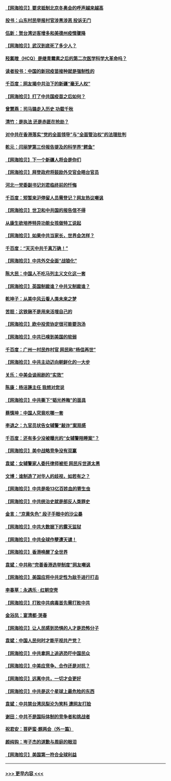 #### [【网海拾贝】要求抵制北京冬奥会的呼声越来越高](../pages/nsc993/n12868962.md?t=04100552) 
#### [投书：山东村民举报村官涉黑涉恶 投诉无门](../pages/nsc993/n12869726.md?t=04100552) 
#### [伍新：贺台湾访客增多和美德州疫情骤降](../pages/nsc993/n12865651.md?t=04100552) 
#### [【网海拾贝】武汉到底死了多少人？](../pages/nsc993/n12863707.md?t=04100552) 
#### [羟氯喹（HCQ）是继青霉素之后的第二次医学科学大革命吗？](../pages/nsc993/n12638564.md?t=04100552) 
#### [读者投书：中国的新冠疫苗接种就是强制性的](../pages/nsc993/n12859932.md?t=04100552) 
#### [千百度：网友揭中共治下的新疆“毫无人权”](../pages/nsc993/n12858385.md?t=04100552) 
#### [【网海拾贝】打了中共国疫苗之后如何？](../pages/nsc993/n12857866.md?t=04100552) 
#### [曾慧燕：司马璐走入历史 功载千秋](../pages/nsc993/n12856996.md?t=04100552) 
#### [清竹：是执法 还是赤匪在抢劫？](../pages/nsc993/n12856952.md?t=04100552) 
#### [对中共在香港落实“党的全面领导”与“全面管治权”的法理批判](../pages/nsc993/n12856929.md?t=04100552) 
#### [乾元：闫丽梦第三份报告提及的科学界“鳄鱼”](../pages/nsc993/n12855985.md?t=04100552) 
#### [【网海拾贝】下一个新疆人将会是你们](../pages/nsc993/n12855864.md?t=04100552) 
#### [【网海拾贝】拜登政府将鼓励外交官会晤台官员](../pages/nsc993/n12853615.md?t=04100552) 
#### [河北一党委副书记刘君临终前的忏悔](../pages/nsc993/n12849420.md?t=04100552) 
#### [千百度：短暂来沪停留人员需登记？网友热议嘲讽](../pages/nsc993/n12853497.md?t=04100552) 
#### [【网海拾贝】世卫和中共国的报告信不得](../pages/nsc993/n12850902.md?t=04100552) 
#### [从康生欲培养特异功能女孩做特工说起](../pages/nsc993/n12849289.md?t=04100552) 
#### [【网海拾贝】如果中共当家长，世界会怎样？](../pages/nsc993/n12848436.md?t=04100552) 
#### [千百度：“天灭中共千真万确！”](../pages/nsc993/n12845659.md?t=04100552) 
#### [【网海拾贝】中共外交全面“战狼化”](../pages/nsc993/n12845607.md?t=04100552) 
#### [陈大民：中国人不吃马列主义文化这一套](../pages/nsc993/n12842496.md?t=04100552) 
#### [【网海拾贝】英国制裁谁？中共又制裁谁？](../pages/nsc993/n12840909.md?t=04100552) 
#### [乾坤子：从美中风云看人类未来之梦](../pages/nsc993/n12840590.md?t=04100552) 
#### [苦胆：这铁锹不是用来活埋自己的](../pages/nsc993/n12839512.md?t=04100552) 
#### [【网海拾贝】欧中投资协定很可能要泡汤](../pages/nsc993/n12835122.md?t=04100552) 
#### [【网海拾贝】中共已嗅到美国的软弱](../pages/nsc993/n12832411.md?t=04100552) 
#### [千百度：广州一村民炸村官 网民称“杨佳再世”](../pages/nsc993/n12832380.md?t=04100552) 
#### [【网海拾贝】中共主动迈向朝鲜化的一大步](../pages/nsc993/n12829887.md?t=04100552) 
#### [关乐：中美会谈闹剧的“实效”](../pages/nsc993/n12826698.md?t=04100552) 
#### [陈康：杨洁篪主任  我想对您说](../pages/nsc993/n12826609.md?t=04100552) 
#### [【网海拾贝】中共撕下“韬光养晦”的面具](../pages/nsc993/n12826459.md?t=04100552) 
#### [蔡慎坤：中国人究竟吃哪一套](../pages/nsc993/n12826010.md?t=04100552) 
#### [李退之：九官员状告女辅警“敲诈”案观感](../pages/nsc993/n12823984.md?t=04100552) 
#### [千百度：还有多少没被曝光的“女辅警陪睡案”？](../pages/nsc993/n12822136.md?t=04100552) 
#### [【网海拾贝】美中战略竞争没有双赢](../pages/nsc993/n12822105.md?t=04100552) 
#### [袁斌：女辅警家人委托律师被拒 网民斥世道太黑](../pages/nsc993/n12822004.md?t=04100552) 
#### [文博：谁制造了对华人的歧视，如若有之？](../pages/nsc993/n12821635.md?t=04100552) 
#### [【网海拾贝】中共是吸13亿百姓血的寄生虫](../pages/nsc993/n12819191.md?t=04100552) 
#### [【网海拾贝】中共统治史就是部反人类罪史](../pages/nsc993/n12816738.md?t=04100552) 
#### [金言：“京黄失色” 段子手眼中的沙尘暴](../pages/nsc993/n12815700.md?t=04100552) 
#### [【网海拾贝】中共大数据下的露天监狱](../pages/nsc993/n12811075.md?t=04100552) 
#### [【网海拾贝】中共全球作孽遭天谴！](../pages/nsc993/n12810258.md?t=04100552) 
#### [【网海拾贝】香港唤醒了全世界](../pages/nsc993/n12809100.md?t=04100552) 
#### [袁斌：中共称“完善香港选举制度”网友嘲讽](../pages/nsc993/n12808994.md?t=04100552) 
#### [【网海拾贝】美国应将中共定性为敌手进行打击](../pages/nsc993/n12806870.md?t=04100552) 
#### [李春草：永遇乐 · 红朝空壳](../pages/nsc993/n12805365.md?t=04100552) 
#### [【网海拾贝】打败中共病毒首先需打败中共](../pages/nsc993/n12803930.md?t=04100552) 
#### [金浴凤：宴清都‧哭春](../pages/nsc993/n12801601.md?t=04100552) 
#### [【网海拾贝】让人民感到恐惧的人才是恐怖分子](../pages/nsc993/n12799347.md?t=04100552) 
#### [袁斌：中国人民何时才能平视共产党？](../pages/nsc993/n12799306.md?t=04100552) 
#### [【网海拾贝】中共拿网上追逃恐吓中国民众](../pages/nsc993/n12796905.md?t=04100552) 
#### [【网海拾贝】中美应竞争、合作还是对抗？](../pages/nsc993/n12794675.md?t=04100552) 
#### [【网海拾贝】远离中共，一切才会更好](../pages/nsc993/n12793572.md?t=04100552) 
#### [【网海拾贝】中共是这个星球上最危险的东西](../pages/nsc993/n12791400.md?t=04100552) 
#### [袁斌：中共禁台湾凤梨沦为笑料 遭网友打脸](../pages/nsc993/n12791335.md?t=04100552) 
#### [谢田：中共不是国际体制的竞争者和挑战者](../pages/nsc993/n12791212.md?t=04100552) 
#### [祝君安：菩萨蛮·题两会（外一篇）](../pages/nsc993/n12786801.md?t=04100552) 
#### [颜纯钩：岑子杰的道歉与周庭的眼泪](../pages/nsc993/n12786775.md?t=04100552) 
#### [【网海拾贝】美国第一符合全球利益](../pages/nsc993/n12786666.md?t=04100552) 

----
#### [ >>> 更早内容 <<< ](../indexes/nsc993-earlier.md)
